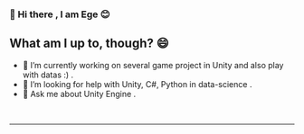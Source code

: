 ### 👋 Hi there , I am Ege 😊

## What am I up to, though? 😄
-  🔭 I’m currently working on several game project in Unity and also play with datas :) .
-  🤔 I’m looking for help with Unity, C#, Python in data-science .
-  💬 Ask me about Unity Engine . 

<br />

---
<!--
**EgedotErcan/EgedotErcan** is a ✨ _special_ ✨ repository because its `README.md` (this file) appears on your GitHub profile.

Here are some ideas to get you started:

-  ...
- 🌱 I’m currently learning ...
- 👯 I’m looking to collaborate on ...

- 💬 Ask me about ...
- 📫 How to reach me: ...
- 😄 Pronouns: ...
- ⚡ Fun fact: ...
-->
